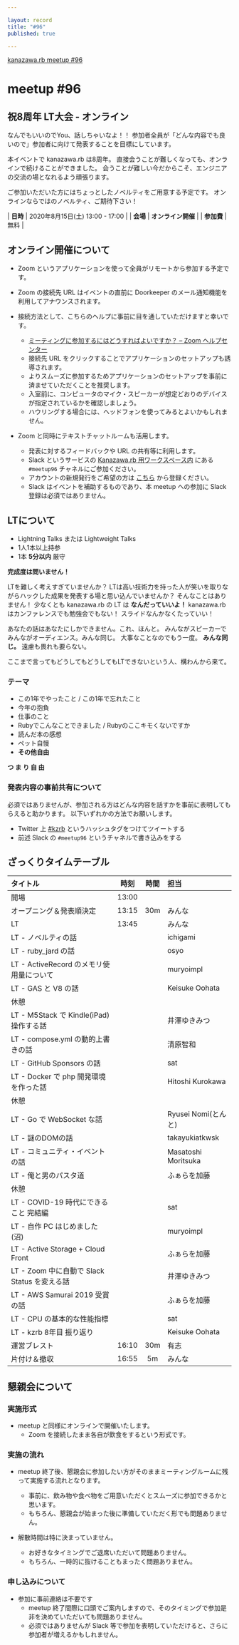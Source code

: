```yaml
---

layout: record
title: "#96"
published: true

---
```


<!--

終了後記入

<div style="text-align: right;"><a href="./report.html"><strong>イベントは終了しました。レポートはこちら</strong></a></div>

-->

<div class="doorkeeper-widget">
<a class="doorkeeper-registration-widget" href="https://kzrb.doorkeeper.jp/events/110088">kanazawa.rb meetup #96</a><script src="https://widgets.doorkeeper.jp/w/widget.js"></script>
</div>

# meetup #96

## 祝8周年 LT大会 - オンライン

なんでもいいのでYou、話しちゃいなよ！！
参加者全員が「どんな内容でも良いので」参加者に向けて発表することを目標にしています。

本イベントで kanazawa.rb は8周年。
直接会うことが難しくなっても、オンラインで続けることができました。
会うことが難しい今だからこそ、エンジニアの交流の場となれるよう頑張ります。


ご参加いただいた方にはちょっとしたノベルティをご用意する予定です。
オンラインならではのノベルティ、ご期待下さい！

| **日時**   | 2020年8月15日(土) 13:00 - 17:00 |
| **会場**   | **オンライン開催** |
| **参加費** | 無料 |


## オンライン開催について

* Zoom というアプリケーションを使って全員がリモートから参加する予定です。
* Zoom の接続先 URL はイベントの直前に Doorkeeper のメール通知機能を利用してアナウンスされます。
* 接続方法として、こちらのヘルプに事前に目を通していただけますと幸いです。
    * [ミーティングに参加するにはどうすればよいですか？ – Zoom ヘルプセンター](https://support.zoom.us/hc/ja/articles/201362193-%E3%83%9F%E3%83%BC%E3%83%86%E3%82%A3%E3%83%B3%E3%82%B0%E3%81%AB%E5%8F%82%E5%8A%A0%E3%81%99%E3%82%8B%E3%81%AB%E3%81%AF%E3%81%A9%E3%81%86%E3%81%99%E3%82%8C%E3%81%B0%E3%82%88%E3%81%84%E3%81%A7%E3%81%99%E3%81%8B-)
    * 接続先 URL をクリックすることでアプリケーションのセットアップも誘導されます。
    * よりスムーズに参加するためアプリケーションのセットアップを事前に済ませていただくことを推奨します。
    * 入室前に、コンピュータのマイク・スピーカーが想定どおりのデバイスが指定されているかを確認しましょう。
    * ハウリングする場合には、ヘッドフォンを使ってみるとよいかもしれません。

* Zoom と同時にテキストチャットルームも活用します。
    * 発表に対するフィードバックや URL の共有等に利用します。
    * Slack というサービスの [Kanazawa.rb 用ワークスペース内](https://kzrb.slack.com/) にある `#meetup96` チャネルにご参加ください。
    * アカウントの新規発行をご希望の方は [こちら](https://kzrb-slackin.herokuapp.com/) から登録ください。
    * Slack はイベントを補助するものであり、本 meetup への参加に Slack 登録は必須ではありません。


## LTについて

* Lightning Talks または Lightweight Talks
* 1人1本以上持参
* 1本 **5分以内** 厳守

**完成度は問いません！**

LTを難しく考えすぎていませんか？
LTは高い技術力を持った人が笑いを取りながらハックした成果を発表する場と思い込んでいませんか？
そんなことはありません！
少なくとも kanazawa.rb の LT は **なんだっていいよ！**
kanazawa.rb はカンファレンスでも勉強会でもない！
スライドなんかなくたっていい！

あなたの話はあなたにしかできません。これ、ほんと。
みんながスピーカーでみんながオーディエンス。みんな同じ。
大事なことなのでもう一度。
**みんな同じ。** 遠慮も畏れも要らない。

ここまで言ってもどうしてもどうしてもLTできないという人、構わんから来て。

### テーマ

* この1年でやったこと / この1年で忘れたこと
* 今年の抱負
* 仕事のこと
* Rubyでこんなことできました / Rubyのここキモくないですか
* 読んだ本の感想
* ペット自慢
* **その他自由**

**つ ま り 自 由**

### 発表内容の事前共有について

必須ではありませんが、参加される方はどんな内容を話すかを事前に表明してもらえると助かります。
以下いずれかの方法でお願いします。

* Twitter 上 [#kzrb](http://twitter.com/search?q=%23kzrb) というハッシュタグをつけてツイートする
* 前述 Slack の `#meetup96` というチャネルで書き込みをする


## ざっくりタイムテーブル

| タイトル                          | 時刻  | 時間 | 担当                                                    |
|:----------------------------------|:-----:|:----:|:--------------------------------------------------------|
| 開場                              | 13:00 |      |                                                         |
| オープニング＆発表順決定          | 13:15 | 30m  | みんな                                                  |
| LT                                | 13:45 |      | みんな                                                  |
| LT - ノベルティの話               |       |      |  ichigami                                               |
| LT - ruby_jard の話               |       |      |  osyo                                                   |
| LT - ActiveRecord のメモリ使用量について  | |    |  muryoimpl                                              |
| LT - GAS と V8 の話               |       |      |  Keisuke Oohata                                         |
| 休憩                              |       |      |                                                         |
| LT - M5Stack で Kindle(iPad) 操作する話 | |      |  井澤ゆきみつ                                           |
| LT - compose.yml の動的上書きの話 |       |      |  清原智和                                               |
| LT - GitHub Sponsors の話         |       |      |  sat                                                    |
| LT - Docker で php 開発環境を作った話 |   |      |  Hitoshi Kurokawa                                       |
| 休憩                              |       |      |                                                         |
| LT - Go で WebSocket な話         |       |      |  Ryusei Nomi(とんと)                                    |
| LT - 謎のDOMの話                  |       |      |  takayukiatkwsk                                         |
| LT - コミュニティ・イベントの話   |       |      |  Masatoshi Moritsuka                                    |
| LT - 俺と男のパスタ道             |       |      |  ふぁらを加藤                                           |
| 休憩                              |       |      |                                                         |
| LT - COVID-19 時代にできること 完結編 |   |      |  sat                                                    |
| LT - 自作 PC はじめました(沼)     |       |      |  muryoimpl                                              |
| LT - Active Storage + Cloud Front |       |      |  ふぁらを加藤                                           |
| LT - Zoom 中に自動で Slack Status を変える話 | | |  井澤ゆきみつ                                           |
| LT - AWS Samurai 2019 受賞の話    |       |      |  ふぁらを加藤                                           |
| LT - CPU の基本的な性能指標       |       |      |  sat                                                    |
| LT - kzrb 8年目 振り返り          |       |      |  Keisuke Oohata                                         |
| 運営ブレスト                      | 16:10 | 30m  | 有志                                                    |
| 片付け＆撤収                      | 16:55 | 5m   | みんな                                                  |


## 懇親会について

### 実施形式

* meetup と同様にオンラインで開催いたします。
  + Zoom を接続したまま各自が飲食をするという形式です。

### 実施の流れ

* meetup 終了後、懇親会に参加したい方がそのままミーティングルームに残って実施する流れとなります。
  + 事前に、飲み物や食べ物をご用意いただくとスムーズに参加できるかと思います。
  + もちろん、懇親会が始まった後に準備していただく形でも問題ありません。

* 解散時間は特に決まっていません。
  + お好きなタイミングでご退席いただいて問題ありません。
  + もちろん、一時的に抜けることもまったく問題ありません。

### 申し込みについて
* 参加に事前連絡は不要です
  + meetup 終了間際に口頭でご案内しますので、そのタイミングで参加是非を決めていただいても問題ありません。
  + 必須ではありませんが Slack 等で参加を表明していただけると、さらに参加者が増えるかもしれません。

